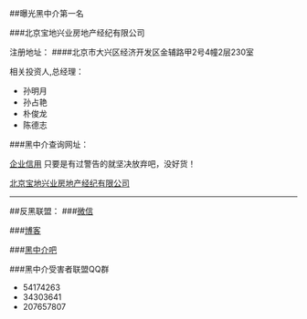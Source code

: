 

##曝光黑中介第一名

###北京宝地兴业房地产经纪有限公司

注册地址：
####北京市大兴区经济开发区金辅路甲2号4幢2层230室

相关投资人,总经理：
- 孙明月
- 孙占艳
- 朴俊龙
- 陈德志


###黑中介查询网址：

[企业信用](http://qyxy.baic.gov.cn/)
 只要是有过警告的就坚决放弃吧，没好货！

[北京宝地兴业房地产经纪有限公司](http://qyxy.baic.gov.cn/xycx/queryCreditAction!qyxq_view.dhtml?reg_bus_ent_id=20e38b8c3e7951a8013e7d7eedfd2aec&credit_ticket=288D2FE57D2A7DB4FC4B8DC94E05C6F9)
 
----
##反黑联盟：
###[微信](http://www.douban.com/photos/album/119829946/)

###[博客](http://blog.sina.com.cn/s/blog_83251f760100u2m9.html)

###[黑中介吧](http://tieba.baidu.com/f?kw=%BA%DA%D6%D0%BD%E9)


###黑中介受害者联盟QQ群
 
 * 54174263
 * 34303641
 * 207657807

